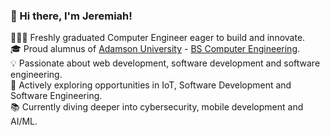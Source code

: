 ### 👋 Hi there, I'm Jeremiah!

👩🏻‍💻 Freshly graduated Computer Engineer eager to build and innovate.<br>
🎓 Proud alumnus of [Adamson University](https://www.adamson.edu.ph/) - [BS Computer Engineering](https://www.adamson.edu.ph/v1/?page=pos-course&course=X).<br>
💡 Passionate about web development, software development and software engineering.<br>
🚀 Actively exploring opportunities in IoT, Software Development and Software Engineering.<br>
📚 Currently diving deeper into cybersecurity, mobile development and AI/ML.<br>

